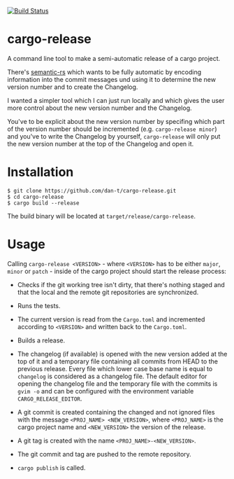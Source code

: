 [![Build Status](https://travis-ci.org/dan-t/cargo-release.svg?branch=master)](https://travis-ci.org/dan-t/cargo-release)

cargo-release
=============

A command line tool to make a semi-automatic release of a cargo project.

There's [semantic-rs](https://github.com/semantic-rs/semantic-rs) which
wants to be fully automatic by encoding information into the commit messages
und using it to determine the new version number and to create the Changelog.

I wanted a simpler tool which I can just run locally and which gives the user
more control about the new version number and the Changelog.

You've to be explicit about the new version number by specifing which part of
the version number should be incremented (e.g. `cargo-release minor`) and
you've to write the Changelog by yourself, `cargo-release` will only put the
new version number at the top of the Changelog and open it.

Installation
============

    $ git clone https://github.com/dan-t/cargo-release.git
    $ cd cargo-release
    $ cargo build --release

The build binary will be located at `target/release/cargo-release`.

Usage
=====

Calling `cargo-release <VERSION>` - where `<VERSION>` has to be either `major`, `minor` or `patch` -
inside of the cargo project should start the release process:

* Checks if the git working tree isn't dirty, that there's nothing staged and that
  the local and the remote git repositories are synchronized.

* Runs the tests.

* The current version is read from the `Cargo.toml` and incremented according to
  `<VERSION>` and written back to the `Cargo.toml`.

* Builds a release.

* The changelog (if available) is opened with the new version added at the top of it and
  a temporary file containing all commits from HEAD to the previous release.
  Every file which lower case base name is equal to `changelog` is considered as a changelog
  file. The default editor for opening the changelog file and the temporary file with the
  commits is `gvim -o` and can be configured with the environment variable `CARGO_RELEASE_EDITOR`.

* A git commit is created containing the changed and not ignored files with the message
  `<PROJ_NAME> <NEW_VERSION>`, where `<PROJ_NAME>` is the cargo project name and `<NEW_VERSION>`
  the version of the release.

* A git tag is created with the name `<PROJ_NAME>-<NEW_VERSION>`.

* The git commit and tag are pushed to the remote repository.

* `cargo publish` is called.
